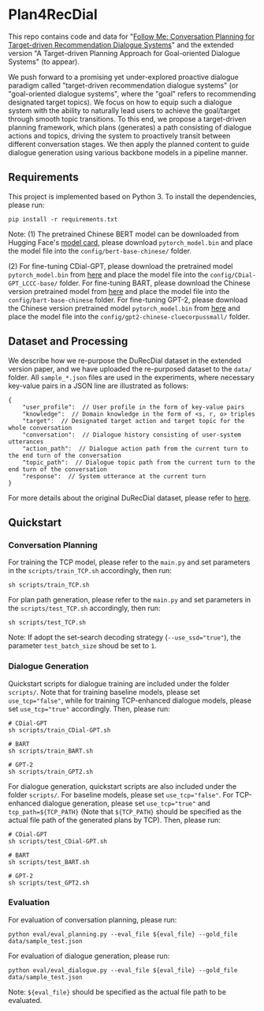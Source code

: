# Plan4RecDial
This repo contains code and data for "[Follow Me: Conversation Planning for Target-driven Recommendation Dialogue Systems](https://arxiv.org/abs/2208.03516)" and the extended version "A Target-driven Planning Approach for Goal-oriented Dialogue Systems" (to appear).

We push forward to a promising yet under-explored proactive dialogue paradigm called "target-driven recommendation dialogue systems" (or "goal-oriented dialogue systems", where the "goal" refers to recommending designated target topics). We focus on how to equip such a dialogue system with the ability to naturally lead users to achieve the goal/target through smooth topic transitions. To this end, we propose a target-driven planning framework, which plans (generates) a path consisting of dialogue actions and topics,  driving the system to proactively transit between different conversation stages. We then apply the planned content to guide dialogue generation using various backbone models in a pipeline manner.


## Requirements
This project is implemented based on Python 3. To install the dependencies, please run:
```
pip install -r requirements.txt
```
Note: (1) The pretrained Chinese BERT model can be downloaded from Hugging Face's [model card](https://huggingface.co/bert-base-chinese/tree/main), please download `pytorch_model.bin` and place the model file into the `config/bert-base-chinese/` folder. 

(2) For fine-tuning CDial-GPT, please download the pretrained model `pytorch_model.bin` from [here](https://huggingface.co/thu-coai/CDial-GPT_LCCC-base/tree/main) and place the model file into the `config/CDial-GPT_LCCC-base/` folder. For fine-tuning BART, please download the Chinese version pretrained model from [here](https://huggingface.co/fnlp/bart-base-chinese/tree/main) and place the model file into the `config/bart-base-chinese` folder. For fine-tuning GPT-2, please download the  Chinese version pretrained model `pytorch_model.bin` from [here](https://huggingface.co/uer/gpt2-chinese-cluecorpussmall/tree/main) and place the model file into the `config/gpt2-chinese-cluecorpussmall/` folder.


## Dataset and Processing
We describe how we re-purpose the DuRecDial dataset in the extended version paper, and we have uploaded the re-purposed dataset to the `data/` folder. All `sample_*.json` files are used in the experiments, where necessary key-value pairs in a JSON line are illustrated as follows:
```
{
    "user_profile":  // User profile in the form of key-value pairs
    "knowledge":  // Domain knowledge in the form of <s, r, o> triples
    "target":  // Designated target action and target topic for the whole conversation
    "conversation":  // Dialogue history consisting of user-system utterances
    "action_path":  // Dialogue action path from the current turn to the end turn of the conversation
    "topic_path":  // Dialogue topic path from the current turn to the end turn of the conversation
    "response":  // System utterance at the current turn
}
```
For more details about the original DuRecDial dataset, please refer to [here](https://github.com/PaddlePaddle/Research/tree/master/NLP/ACL2020-DuRecDial).

## Quickstart

### Conversation Planning

For training the TCP model, please refer to the `main.py` and set parameters in the `scripts/train_TCP.sh` accordingly, then run:
```
sh scripts/train_TCP.sh
```

For plan path generation, please refer to the `main.py` and set parameters in the `scripts/test_TCP.sh` accordingly, then run:
```
sh scripts/test_TCP.sh
```
Note: If adopt the set-search decoding strategy (`--use_ssd="true"`), the parameter `test_batch_size` shoud be set to `1`.


### Dialogue Generation

Quickstart scripts for dialogue training are included under the folder `scripts/`.
Note that for training baseline models, please set `use_tcp="false"`, while for training TCP-enhanced dialogue models, please set `use_tcp="true"` accordingly. Then, please run:
```
# CDial-GPT
sh scripts/train_CDial-GPT.sh

# BART
sh scripts/train_BART.sh

# GPT-2
sh scripts/train_GPT2.sh
```

For dialogue generation, quickstart scripts are also included under the folder `scripts/`. For baseline models, please set `use_tcp="false"`. For TCP-enhanced dialogue generation, please set `use_tcp="true"` and `tcp_path=${TCP_PATH}` (Note that `${TCP_PATH}` should be specified as the actual file path of the generated plans by TCP). Then, please run:
```
# CDial-GPT
sh scripts/test_CDial-GPT.sh

# BART
sh scripts/test_BART.sh

# GPT-2
sh scripts/test_GPT2.sh
```

### Evaluation
For evaluation of conversation planning, please run:
```
python eval/eval_planning.py --eval_file ${eval_file} --gold_file data/sample_test.json
```

For evaluation of dialogue generation, please run:
```
python eval/eval_dialogue.py --eval_file ${eval_file} --gold_file data/sample_test.json
```
Note: `${eval_file}` should be specified as the actual file path to be evaluated.

